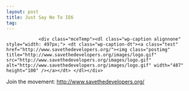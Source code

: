 ```yaml
---
layout: post
title: Just Say No To IE6
tag: 
---
```



                <div class="mceTemp"><dl class="wp-caption alignnone" style="width: 497px;"> <dt class="wp-caption-dt"><a class="test" href="http://www.savethedevelopers.org/"><img class="postimg" title="http://www.savethedevelopers.org/images/logo.gif" src="http://www.savethedevelopers.org/images/logo.gif" alt="http://www.savethedevelopers.org/images/logo.gif" width="487" height="100" /></a></dt> </dl></div>
<p>Join the movement: <a href="http://www.savethedevelopers.org/"><a href="http://www.savethedevelopers.org/">http://www.savethedevelopers.org/</a></a></p>
            
